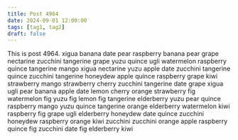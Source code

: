 ```yaml
---
title: Post 4964
date: 2024-09-01 12:00:00
tags: [tag1, tag2]
draft: false
---
```

This is post 4964.
xigua
banana
date
pear
raspberry
banana
pear
grape
nectarine
zucchini
tangerine
grape
yuzu
quince
ugli
watermelon
raspberry
quince
tangerine
mango
xigua
nectarine
yuzu
apple
date
zucchini
tangerine
quince
zucchini
tangerine
honeydew
apple
quince
raspberry
grape
kiwi
strawberry
mango
strawberry
cherry
zucchini
tangerine
date
grape
xigua
ugli
pear
banana
apple
date
lemon
cherry
orange
strawberry
fig
watermelon
fig
yuzu
fig
lemon
fig
tangerine
elderberry
yuzu
pear
quince
raspberry
mango
yuzu
quince
tangerine
orange
elderberry
watermelon
kiwi
raspberry
fig
grape
ugli
elderberry
honeydew
date
quince
zucchini
honeydew
raspberry
orange
kiwi
zucchini
zucchini
orange
apple
raspberry
quince
fig
zucchini
date
fig
elderberry
kiwi
